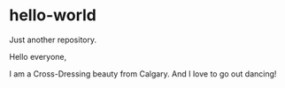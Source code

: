 # hello-world
Just another repository.

Hello everyone,

I am a Cross-Dressing beauty from Calgary.
And I love to go out dancing!
